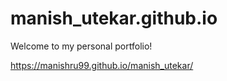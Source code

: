 # manish_utekar.github.io

Welcome to my personal portfolio!

https://manishru99.github.io/manish_utekar/
